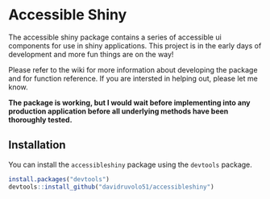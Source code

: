 # Accessible Shiny

The accessible shiny package contains a series of accessible ui components for use in shiny applications. This project is in the early days of development and more fun things are on the way! 

Please refer to the wiki for more information about developing the package and for function reference. If you are intersted in helping out, please let me know. 

**The package is working, but I would wait before implementing into any production application before all underlying methods have been thoroughly tested.**

## Installation

You can install the `accessibleshiny` package using the `devtools` package.

```r
install.packages("devtools")
devtools::install_github("davidruvolo51/accessibleshiny")
```
